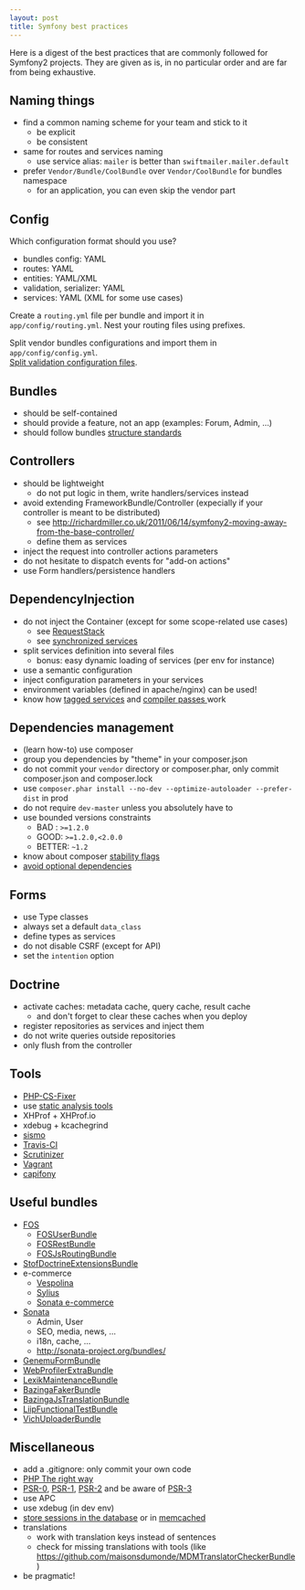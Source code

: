 ```yaml
---
layout: post
title: Symfony best practices
---
```


Here is a digest of the best practices that are commonly followed for Symfony2
projects.
They are given as is, in no particular order and are far from being exhaustive.

## Naming things

* find a common naming scheme for your team and stick to it
  * be explicit
  * be consistent
* same for routes and services naming
  * use service alias: `mailer` is better than `swiftmailer.mailer.default`
* prefer `Vendor/Bundle/CoolBundle` over `Vendor/CoolBundle` for bundles namespace
  * for an application, you can even skip the vendor part

## Config

Which configuration format should you use?

* bundles config: YAML
* routes: YAML
* entities: YAML/XML
* validation, serializer: YAML
* services: YAML (XML for some use cases)

Create a `routing.yml` file per bundle and import it in `app/config/routing.yml`.
Nest your routing files using prefixes.

Split vendor bundles configurations and import them in `app/config/config.yml`.<br />
[Split validation configuration files](http://blog.kevingomez.fr/2013/10/14/split-symfony2-yaml-validation-configuration-file/).

## Bundles

* should be self-contained
* should provide a feature, not an app (examples: Forum, Admin, ...)
* should follow bundles [structure standards](http://symfony.com/doc/current/cookbook/bundles/best_practices.html)

## Controllers

* should be lightweight
  * do not put logic in them, write handlers/services instead
* avoid extending FrameworkBundle/Controller (expecially if your controller is meant to be distributed)
  * see http://richardmiller.co.uk/2011/06/14/symfony2-moving-away-from-the-base-controller/
  * define them as services
* inject the request into controller actions parameters
* do not hesitate to dispatch events for "add-on actions"
* use Form handlers/persistence handlers

## DependencyInjection

* do not inject the Container (except for some scope-related use cases)
  * see [RequestStack](http://symfony.com/doc/current/book/service_container.html#book-container-request-stack)
  * see [synchronized services](http://symfony.com/doc/current/cookbook/service_container/scopes.html)
* split services definition into several files
  * bonus: easy dynamic loading of services (per env for instance)
* use a semantic configuration
* inject configuration parameters in your services
* environment variables (defined in apache/nginx) can be used!
* know how [tagged services](http://symfony.com/doc/current/components/dependency_injection/tags.html) and [compiler passes ](http://symfony.com/doc/current/cookbook/service_container/compiler_passes.html) work

## Dependencies management

* (learn how-to) use composer
* group you dependencies by "theme" in your composer.json
* do not commit your `vendor` directory or composer.phar, only commit composer.json and
  composer.lock
* use `composer.phar install --no-dev --optimize-autoloader --prefer-dist` in prod
* do not require `dev-master` unless you absolutely have to
* use bounded versions constraints
  * BAD : `>=1.2.0`
  * GOOD: `>=1.2.0,<2.0.0`
  * BETTER: `~1.2`
* know about composer [stability flags](https://igor.io/2013/02/07/composer-stability-flags.html)
* [avoid optional dependencies](http://richardmiller.co.uk/2014/03/17/avoiding-optional-dependencies/)

## Forms

* use Type classes
* always set a default `data_class`
* define types as services
* do not disable CSRF (except for API)
* set the `intention` option

## Doctrine

* activate caches: metadata cache, query cache, result cache
  * and don't forget to clear these caches when you deploy
* register repositories as services and inject them
* do not write queries outside repositories
* only flush from the controller

## Tools

* [PHP-CS-Fixer](https://github.com/fabpot/PHP-CS-Fixer)
* use [static analysis tools](https://chrsm.org/post/static-analysis-tools-for-php/)
* XHProf + XHProf.io
* xdebug + kcachegrind
* [sismo](http://sismo.sensiolabs.org/)
* [Travis-CI](https://travis-ci.org/)
* [Scrutinizer](https://scrutinizer-ci.com/)
* [Vagrant](http://www.vagrantup.com/)
* [capifony](http://capifony.org/)

## Useful bundles

* [FOS](https://github.com/FriendsOfSymfony/)
  * [FOSUserBundle](https://github.com/FriendsOfSymfony/FOSUserBundle/)
  * [FOSRestBundle](https://github.com/FriendsOfSymfony/FOSRestBundle/)
  * [FOSJsRoutingBundle](https://github.com/FriendsOfSymfony/FOSJsRoutingBundle)
* [StofDoctrineExtensionsBundle](https://github.com/stof/StofDoctrineExtensionsBundle)
* e-commerce
  * [Vespolina](http://vespolina.org/)
  * [Sylius](http://sylius.org/)
  * [Sonata e-commerce](http://sonata-project.org/bundles/ecommerce/develop/doc/index.html)
* [Sonata](http://sonata-project.org/)
  * Admin, User
  * SEO, media, news, ...
  * i18n, cache, ...
  * http://sonata-project.org/bundles/
* [GenemuFormBundle](https://github.com/genemu/GenemuFormBundle)
* [WebProfilerExtraBundle](https://github.com/Elao/WebProfilerExtraBundle)
* [LexikMaintenanceBundle](https://github.com/lexik/LexikMaintenanceBundle)
* [BazingaFakerBundle](https://github.com/willdurand/BazingaFakerBundle)
* [BazingaJsTranslationBundle](https://github.com/willdurand/BazingaJsTranslationBundle)
* [LiipFunctionalTestBundle](https://github.com/liip/LiipFunctionalTestBundle)
* [VichUploaderBundle](https://github.com/dustin10/VichUploaderBundle)

## Miscellaneous

* add a .gitignore: only commit your own code
* [PHP The right way](http://www.phptherightway.com/)
* [PSR-0](https://github.com/php-fig/fig-standards/blob/master/accepted/PSR-0.md), [PSR-1](https://github.com/php-fig/fig-standards/blob/master/accepted/PSR-1-basic-coding-standard.md), [PSR-2](https://github.com/php-fig/fig-standards/blob/master/accepted/PSR-2-coding-style-guide.md) and be aware of [PSR-3](https://github.com/php-fig/fig-standards/blob/master/accepted/PSR-3-logger-interface.md)
* use APC
* use xdebug (in dev env)
* [store sessions in the database](http://symfony.com/doc/current/cookbook/configuration/pdo_session_storage.html) or in [memcached](http://blog.kevingomez.fr/2012/12/18/storing-symfony2-sessions-in-memcached/)
* translations
  * work with translation keys instead of sentences
  * check for missing translations with tools (like https://github.com/maisonsdumonde/MDMTranslatorCheckerBundle)
* be pragmatic!
